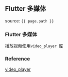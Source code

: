 ## Flutter 多媒体
source: `{{ page.path }}`

### Flutter 多媒体
播放视频使用`video_player `库

### Reference
[video_player](https://pub.flutter-io.cn/packages/video_player)

